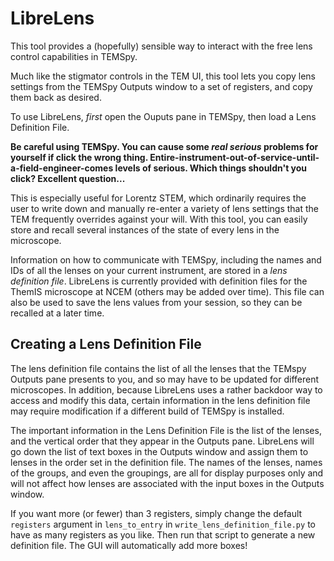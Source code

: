 # LibreLens

This tool provides a (hopefully) sensible way to interact with the free lens control capabilities in TEMSpy. 

Much like the stigmator controls in the TEM UI, this tool lets you copy lens settings from the TEMSpy Outputs window to a set of registers, and copy them back as desired. 

To use LibreLens, _first_ open the Ouputs pane in TEMSpy, then load a Lens Definition File.

__Be careful using TEMSpy. You can cause some _real serious_ problems for yourself if click the wrong thing. Entire-instrument-out-of-service-until-a-field-engineer-comes levels of serious. Which things shouldn't you click? Excellent question...__

This is especially useful for Lorentz STEM, which ordinarily requires the user to write down and manually re-enter a variety of lens settings that the TEM frequently overrides against your will. With this tool, you can easily store and recall several instances of the state of every lens in the microscope.

Information on how to communicate with TEMSpy, including the names and IDs of all the lenses on your current instrument, are stored in a _lens definition file_. LibreLens is currently provided with definition files for the ThemIS microscope at NCEM (others may be added over time). This file can also be used to save the lens values from your session, so they can be recalled at a later time.

## Creating a Lens Definition File
The lens definition file contains the list of all the lenses that the TEMspy Outputs pane presents to you, and so may have to be updated for different microscopes. In addition, because LibreLens uses a rather backdoor way to access and modify this data, certain information in the lens definition file may require modification if a different build of TEMSpy is installed.

The important information in the Lens Definition File is the list of the lenses, and the vertical order that they appear in the Outputs pane. LibreLens will go down the list of text boxes in the Outputs window and assign them to lenses in the order set in the definition file. The names of the lenses, names of the groups, and even the groupings, are all for display purposes only and will not affect how lenses are associated with the input boxes in the Outputs window.

If you want more (or fewer) than 3 registers, simply change the default `registers` argument in `lens_to_entry` in `write_lens_definition_file.py` to have as many registers as you like. Then run that script to generate a new definition file. The GUI will automatically add more boxes!